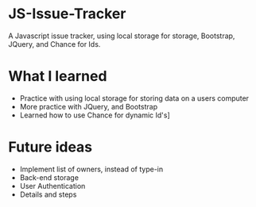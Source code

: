 # JS-Issue-Tracker

A Javascript issue tracker, using local storage for storage, Bootstrap, JQuery, and Chance for Ids.

# What I learned
- Practice with using local storage for storing data on a users computer
- More practice with JQuery, and Bootstrap
- Learned how to use Chance for dynamic Id's]

# Future ideas
- Implement list of owners, instead of type-in
- Back-end storage
- User Authentication
- Details and steps
